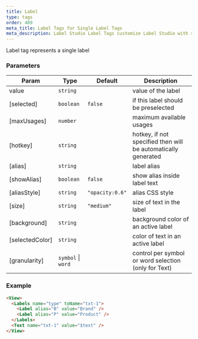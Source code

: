 ```yaml
---
title: Label
type: tags
order: 409
meta_title: Label Tags for Single Label Tags
meta_description: Label Studio Label Tags customize Label Studio with single label tags for machine learning and data science projects.
---
```


Label tag represents a single label

### Parameters

| Param | Type | Default | Description |
| --- | --- | --- | --- |
| value | <code>string</code> |  | value of the label |
| [selected] | <code>boolean</code> | <code>false</code> | if this label should be preselected |
| [maxUsages] | <code>number</code> |  | maximum available usages |
| [hotkey] | <code>string</code> |  | hotkey, if not specified then will be automatically generated |
| [alias] | <code>string</code> |  | label alias |
| [showAlias] | <code>boolean</code> | <code>false</code> | show alias inside label text |
| [aliasStyle] | <code>string</code> | <code>&quot;opacity:0.6&quot;</code> | alias CSS style |
| [size] | <code>string</code> | <code>&quot;medium&quot;</code> | size of text in the label |
| [background] | <code>string</code> |  | background color of an active label |
| [selectedColor] | <code>string</code> |  | color of text in an active label |
| [granularity] | <code>symbol</code> \| <code>word</code> |  | control per symbol or word selection (only for Text) |

### Example
```html
<View>
  <Labels name="type" toName="txt-1">
    <Label alias="B" value="Brand" />
    <Label alias="P" value="Product" />
  </Labels>
  <Text name="txt-1" value="$text" />
</View>
```
